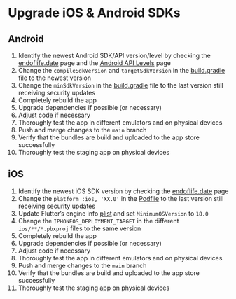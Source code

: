 # Upgrade iOS & Android SDKs

## Android

1. Identify the newest Android SDK/API version/level by checking the [endoflife.date](https://endoflife.date/android) page and the [Android API Levels](https://apilevels.com/) page
2. Change the `compileSdkVersion` and `targetSdkVersion` in the [build.gradle](../android/app/build.gradle) file to the newest version
3. Change the `minSdkVersion` in the [build.gradle](../android/app/build.gradle) file to the last version still receiving security updates
4. Completely rebuild the app
5. Upgrade dependencies if possible (or necessary)
6. Adjust code if necessary
7. Thoroughly test the app in different emulators and on physical devices
8. Push and merge changes to the `main` branch
9. Verify that the bundles are build and uploaded to the app store successfully
10. Thoroughly test the staging app on physical devices

## iOS

1. Identify the newest iOS SDK version by checking the [endoflife.date](https://endoflife.date/ios) page
2. Change the `platform :ios, 'XX.0'` in the [Podfile](../ios/Podfile) to the last version still receiving security updates
3. Update Flutter’s engine info [plist](../ios/Flutter/AppFrameworkInfo.plist) and set `MinimumOSVersion` to `18.0`
4. Change the `IPHONEOS_DEPLOYMENT_TARGET` in the different `ios/**/*.pbxproj` files to the same version 
5. Completely rebuild the app
6. Upgrade dependencies if possible (or necessary)
7. Adjust code if necessary
8. Thoroughly test the app in different emulators and on physical devices
9. Push and merge changes to the `main` branch
10. Verify that the bundles are build and uploaded to the app store successfully
11. Thoroughly test the staging app on physical devices
